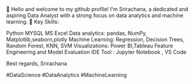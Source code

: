 👋 Hello and welcome to my github profile! I'm Srirachana, a dedicated and aspiring Data Analyst with a strong focus on data analytics and machine learning. 
💪 Key Skills:

Python
MYSQL
MS Excel
Data analytics: pandas, NumPy, Matplotlib,seaborn,plotly
Machine Learning: Regression, Decision Trees, Random Forest, KNN, SVM
Visualizations: Power BI,Tableau
Feature Engineering and Model Evaluation
IDE Tool : Jupyter Notebook , VS Code 

Best regards,
Srirachana

#DataScience #DataAnalytics #MachineLearning

<!---
GSRIRACHANA/GSRIRACHANA is a ✨ special ✨ repository because its `README.md` (this file) appears on your GitHub profile.
You can click the Preview link to take a look at your changes.
--->
